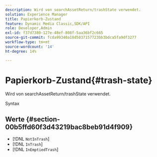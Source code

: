 ```yaml
---
description: Wird von searchAssetReturn/trashState verwendet.
solution: Experience Manager
title: Papierkorb-Zustand
feature: Dynamic Media Classic,SDK/API
role: Developer,Admin
exl-id: f37d7380-127e-48ef-808f-5aa36bf2c665
source-git-commit: fcda99340a18d5037157723bb3bdca5fa9df3277
workflow-type: tm+mt
source-wordcount: '14'
ht-degree: 14%

---
```


# Papierkorb-Zustand{#trash-state}

Wird von searchAssetReturn/trashState verwendet.

Syntax

## Werte {#section-00b5ffd60f3d43219bac8beb91d4f909}

* [!DNL `NotInTrash`]
* [!DNL `InTrash`]
* [!DNL `InEmptiedTrash`]
